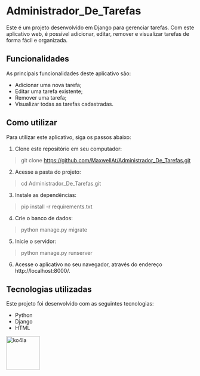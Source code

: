 # Administrador_De_Tarefas

Este é um projeto desenvolvido em Django para gerenciar tarefas. Com este aplicativo web, é possível adicionar, editar, remover e visualizar tarefas de forma fácil e organizada.

## Funcionalidades

As principais funcionalidades deste aplicativo são:

- Adicionar uma nova tarefa;
- Editar uma tarefa existente;
- Remover uma tarefa;
- Visualizar todas as tarefas cadastradas.

## Como utilizar

Para utilizar este aplicativo, siga os passos abaixo:

1. Clone este repositório em seu computador:
>git clone https://github.com/MaxwellAt/Administrador_De_Tarefas.git

2. Acesse a pasta do projeto:
>cd Administrador_De_Tarefas.git

3. Instale as dependências:
>pip install -r requirements.txt

4. Crie o banco de dados:
>python manage.py migrate

5. Inicie o servidor:
>python manage.py runserver


6. Acesse o aplicativo no seu navegador, através do endereço http://localhost:8000/.

## Tecnologias utilizadas

Este projeto foi desenvolvido com as seguintes tecnologias:

- Python
- Django
- HTML

<img alt="ko4la" src="https://media.tenor.com/FTZx57BugI4AAAAC/koala-sleeping.gif" width="90">
